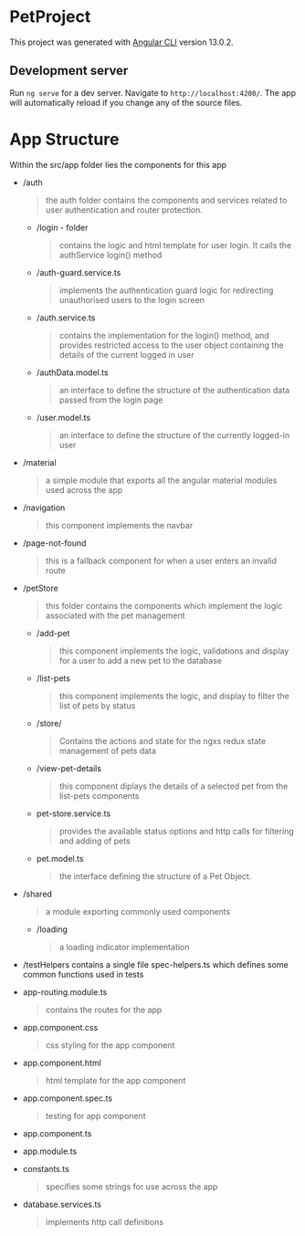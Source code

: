 # PetProject

This project was generated with [Angular CLI](https://github.com/angular/angular-cli) version 13.0.2.

## Development server

Run `ng serve` for a dev server. Navigate to `http://localhost:4200/`. The app will automatically reload if you change any of the source files.

# App Structure
Within the src/app folder lies the components for this app
- /auth
    > the auth folder contains the components and services related to user authentication and router protection.
    - /login - folder
        > contains the logic and html template for user login. It calls the authService login() method
    - /auth-guard.service.ts
        > implements the authentication guard logic for redirecting unauthorised users to the login screen
    - /auth.service.ts
        > contains the implementation for the login() method, and provides restricted access to the user object containing the details of the current logged in user
    - /authData.model.ts
        > an interface to define the structure of the authentication data passed from the login page
    - /user.model.ts
        > an interface to define the structure of the currently logged-in user

- /material
    > a simple module that exports all the angular material modules used across the app
- /navigation
    > this component implements the navbar
- /page-not-found
    > this is a fallback component for when a user enters an invalid route
- /petStore
    > this folder contains the components which implement the logic associated with the pet management
    - /add-pet
        > this component implements the logic, validations and display for a user to add a new pet to the 
        database
    - /list-pets
        > this component implements the logic, and display to filter the list of pets by status
    - /store/
        > Contains the actions and state for the ngxs redux state management of pets data
    - /view-pet-details
        > this component diplays the details of a selected pet from the list-pets components
    - pet-store.service.ts
        > provides the available status options and http calls for filtering and adding of pets
    - pet.model.ts
        > the interface defining the structure of a Pet Object.
- /shared
    > a module exporting commonly used components
    - /loading
        > a loading indicator implementation
- /testHelpers
    contains a single file spec-helpers.ts which defines some common functions used in tests
- app-routing.module.ts
    > contains the routes for the app
- app.component.css
    > css styling for the app component
- app.component.html
    > html template for the app component
- app.component.spec.ts
    > testing for app component
- app.component.ts
- app.module.ts
- constants.ts
    > specifies some strings for use across the app
- database.services.ts
    > implements http call definitions
